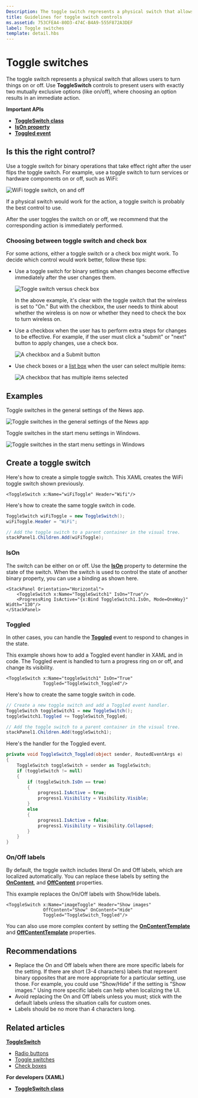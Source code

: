```yaml
---
Description: The toggle switch represents a physical switch that allows users to turn things on or off.
title: Guidelines for toggle switch controls
ms.assetid: 753CFEA4-80D3-474C-B4A9-555F872A3DEF
label: Toggle switches
template: detail.hbs
---
```

# Toggle switches

The toggle switch represents a physical switch that allows users to turn things on or off. Use **ToggleSwitch** controls to present users with exactly two mutually exclusive options (like on/off), where choosing an option results in an immediate action.

<span class="sidebar_heading" style="font-weight: bold;">Important APIs</span>

-   [**ToggleSwitch class**](https://msdn.microsoft.com/library/windows/apps/windows.ui.xaml.controls.toggleswitch.aspx)
-   [**IsOn property**](https://msdn.microsoft.com/library/windows/apps/windows.ui.xaml.controls.toggleswitch.ison.aspx)
-   [**Toggled event**](https://msdn.microsoft.com/library/windows/apps/windows.ui.xaml.controls.toggleswitch.toggled.aspx)

## Is this the right control?

Use a toggle switch for binary operations that take effect right after the user flips the toggle switch. For example, use a toggle switch to turn services or hardware components on or off, such as WiFi:

![WiFi toggle switch, on and off](images/toggleswitches01.png)

If a physical switch would work for the action, a toggle switch is probably the best control to use.

After the user toggles the switch on or off, we recommend that the corresponding action is immediately performed.

### Choosing between toggle switch and check box

For some actions, either a toggle switch or a check box might work. To decide which control would work better, follow these tips:

-   Use a toggle switch for binary settings when changes become effective immediately after the user changes them.

    ![Toggle switch versus check box](images/toggleswitches02.png)

    In the above example, it's clear with the toggle switch that the wireless is set to "On." But with the checkbox, the user needs to think about whether the wireless is on now or whether they need to check the box to turn wireless on.

-   Use a checkbox when the user has to perform extra steps for changes to be effective. For example, if the user must click a "submit" or "next" button to apply changes, use a check box.

    ![A checkbox and a Submit button](images/submitcheckbox.png)

-   Use check boxes or a [list box](lists.md) when the user can select multiple items:

    ![A checkbox that has multiple items selected](images/guidelines_and_checklist_for_toggle_switches_checkbox_multi_select.png)

## Examples

Toggle switches in the general settings of the News app.

![Toggle switches in the general settings of the News app](images/control-examples/toggle-switch-news.png)

Toggle switches in the start menu settings in Windows.

![Toggle switches in the start menu settings in Windows](images/control-examples/toggle-switch-start-settings.png)

## Create a toggle switch

Here's how to create a simple toggle switch. This XAML creates the WiFi toggle switch shown previously.

```xaml
<ToggleSwitch x:Name="wiFiToggle" Header="Wifi"/>
```
Here's how to create the same toggle switch in code.

```csharp
ToggleSwitch wiFiToggle = new ToggleSwitch();
wiFiToggle.Header = "WiFi";

// Add the toggle switch to a parent container in the visual tree.
stackPanel1.Children.Add(wiFiToggle);
```

### IsOn

The switch can be either on or off. Use the [**IsOn**](https://msdn.microsoft.com/library/windows/apps/windows.ui.xaml.controls.toggleswitch.ison.aspx) property to determine the state of the switch. When the switch is used to control the state of another binary property, you can use a binding as shown here.

```
<StackPanel Orientation="Horizontal">
    <ToggleSwitch x:Name="ToggleSwitch1" IsOn="True"/>
    <ProgressRing IsActive="{x:Bind ToggleSwitch1.IsOn, Mode=OneWay}" Width="130"/>
</StackPanel>
```

### Toggled

In other cases, you can handle the [**Toggled**](https://msdn.microsoft.com/library/windows/apps/windows.ui.xaml.controls.toggleswitch.toggled.aspx) event to respond to changes in the state.

This example shows how to add a Toggled event handler in XAML and in code. The Toggled event is handled to turn a progress ring on or off, and change its visibility.

```xaml
<ToggleSwitch x:Name="toggleSwitch1" IsOn="True" 
              Toggled="ToggleSwitch_Toggled"/>
```

Here's how to create the same toggle switch in code.

```csharp
// Create a new toggle switch and add a Toggled event handler.
ToggleSwitch toggleSwitch1 = new ToggleSwitch();
toggleSwitch1.Toggled += ToggleSwitch_Toggled;

// Add the toggle switch to a parent container in the visual tree.
stackPanel1.Children.Add(toggleSwitch1);
```

Here's the handler for the Toggled event.

```csharp
private void ToggleSwitch_Toggled(object sender, RoutedEventArgs e)
{
    ToggleSwitch toggleSwitch = sender as ToggleSwitch;
    if (toggleSwitch != null)
    {
        if (toggleSwitch.IsOn == true)
        {
            progress1.IsActive = true;
            progress1.Visibility = Visibility.Visible;
        }
        else
        {
            progress1.IsActive = false;
            progress1.Visibility = Visibility.Collapsed;
        }
    }
}
```

### On/Off labels

By default, the toggle switch includes literal On and Off labels, which are localized automatically. You can replace these labels by setting the [**OnContent**](https://msdn.microsoft.com/library/windows/apps/windows.ui.xaml.controls.toggleswitch.oncontent.aspx), and [**OffContent**](https://msdn.microsoft.com/library/windows/apps/windows.ui.xaml.controls.toggleswitch.offcontent.aspx) properties.

This example replaces the On/Off labels with Show/Hide labels.  

```xaml
<ToggleSwitch x:Name="imageToggle" Header="Show images"
              OffContent="Show" OnContent="Hide" 
              Toggled="ToggleSwitch_Toggled"/>
```

You can also use more complex content by setting the [**OnContentTemplate**](https://msdn.microsoft.com/library/windows/apps/windows.ui.xaml.controls.toggleswitch.oncontenttemplate.aspx) and [**OffContentTemplate**](https://msdn.microsoft.com/library/windows/apps/windows.ui.xaml.controls.toggleswitch.offcontenttemplate.aspx) properties.

## Recommendations

-   Replace the On and Off labels when there are more specific labels for the setting. If there are short (3-4 characters) labels that represent binary opposites that are more appropriate for a particular setting, use those. For example, you could use "Show/Hide" if the setting is "Show images." Using more specific labels can help when localizing the UI.
-   Avoid replacing the On and Off labels unless you must; stick with the default labels unless the situation calls for custom ones.
-   Labels should be no more than 4 characters long.

## Related articles

[**ToggleSwitch**](https://msdn.microsoft.com/library/windows/apps/hh701411)
- [Radio buttons](radio-button.md)
- [Toggle switches](toggles.md)
- [Check boxes](checkbox.md)

**For developers (XAML)**
- [**ToggleSwitch class**](https://msdn.microsoft.com/library/windows/apps/br209712)


<!--HONumber=Jun16_HO1-->



